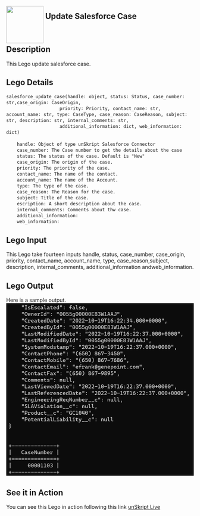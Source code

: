 [<img align="left" src="https://unskript.com/assets/favicon.png" width="100" height="100" style="padding-right: 5px">](https://unskript.com/assets/favicon.png) 
<h2>Update Salesforce Case</h2>

<br>

## Description
This Lego update salesforce case.


## Lego Details

    salesforce_update_case(handle: object, status: Status, case_number: str,case_origin: CaseOrigin, 
                        priority: Priority, contact_name: str, account_name: str, type: CaseType, case_reason: CaseReason, subject: str, description: str, internal_comments: str, 
                        additional_information: dict, web_information: dict)

        handle: Object of type unSkript Salesforce Connector
        case_number: The Case number to get the details about the case
        status: The status of the case. Default is "New"
        case_origin: The origin of the case.
        priority: The priority of the case.
        contact_name: The name of the contact.
        account_name: The name of the Account.
        type: The type of the case.
        case_reason: The Reason for the case.
        subject: Title of the case.
        escription: A short description about the case.
        internal_comments: Comments about thw case.
        additional_information:
        web_information: 

## Lego Input
This Lego take fourteen inputs handle, status, case_number, case_origin, priority, contact_name, account_name,
                 type, case_reason,subject, description, internal_comments, additional_information andweb_information.

## Lego Output
Here is a sample output.
<img src="./1.png">

## See it in Action

You can see this Lego in action following this link [unSkript Live](https://us.app.unskript.io)